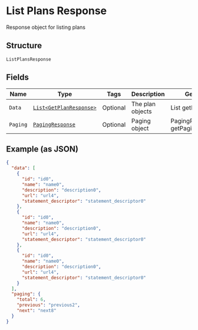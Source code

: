 
# List Plans Response

Response object for listing plans

## Structure

`ListPlansResponse`

## Fields

| Name | Type | Tags | Description | Getter | Setter |
|  --- | --- | --- | --- | --- | --- |
| `Data` | [`List<GetPlanResponse>`](../../doc/models/get-plan-response.md) | Optional | The plan objects | List<GetPlanResponse> getData() | setData(List<GetPlanResponse> data) |
| `Paging` | [`PagingResponse`](../../doc/models/paging-response.md) | Optional | Paging object | PagingResponse getPaging() | setPaging(PagingResponse paging) |

## Example (as JSON)

```json
{
  "data": [
    {
      "id": "id0",
      "name": "name0",
      "description": "description0",
      "url": "url4",
      "statement_descriptor": "statement_descriptor0"
    },
    {
      "id": "id0",
      "name": "name0",
      "description": "description0",
      "url": "url4",
      "statement_descriptor": "statement_descriptor0"
    },
    {
      "id": "id0",
      "name": "name0",
      "description": "description0",
      "url": "url4",
      "statement_descriptor": "statement_descriptor0"
    }
  ],
  "paging": {
    "total": 6,
    "previous": "previous2",
    "next": "next8"
  }
}
```

